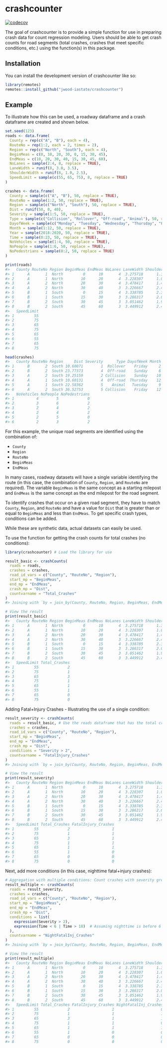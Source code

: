 
<!-- README.md is generated from README.Rmd. Please edit that file -->

# crashcounter

<!-- badges: start -->

[![codecov](https://codecov.io/gh/jwood-iastate/crashcounter/branch/master/graph/badge.svg?token=ofsyBpE669)](https://codecov.io/gh/jwood-iastate/crashcounter)
<!-- badges: end -->

The goal of crashcounter is to provide a simple function for use in
preparing crash data for count regression modeling. Users should be able
to get crash counts for road segments (total crashes, crashes that meet
specific conditions, etc.) using the function(s) in this package.

## Installation

You can install the development version of crashcounter like so:

``` r
library(remotes)
remotes::install_github("jwood-iastate/crashcounter")
```

## Example

To illustrate how this can be used, a roadway dataframe and a crash
dataframe are created and shown below.

``` r
set.seed(123)
roads <- data.frame(
  County = rep(c("A", "B"), each = 4),
  RouteNo = rep(1:2, each = 2, times = 2),
  Region = rep(c("North", "South"), each = 4),
  BeginMeas = c(0, 10, 20, 30, 0, 15, 30, 45),
  EndMeas = c(10, 20, 30, 40, 15, 30, 45, 60),
  NoLanes = sample(2:4, 8, replace = TRUE),
  LaneWidth = runif(8, 3.0, 3.5),
  ShoulderWidth = runif(8, 1.0, 2.5),
  SpeedLimit = sample(c(55, 65, 75), 8, replace = TRUE)
)

crashes <- data.frame(
  County = sample(c("A", "B"), 50, replace = TRUE),
  RouteNo = sample(1:2, 50, replace = TRUE),
  Region = sample(c("North", "South"), 50, replace = TRUE),
  Dist = runif(50, 0, 40),
  Severity = sample(1:5, 50, replace = TRUE),
  Type = sample(c("Collision", "Rollover", "Off-road", "Animal"), 50, replace = TRUE),
  DayofWeek = sample(c("Monday", "Tuesday", "Wednesday", "Thursday", "Friday", "Saturday", "Sunday"), 50, replace = TRUE),
  Month = sample(1:12, 50, replace = TRUE),
  Year = sample(2018:2020, 50, replace = TRUE),
  Time = sample(0:23, 50, replace = TRUE),
  NoVehicles = sample(1:4, 50, replace = TRUE),
  NoPeople = sample(1:6, 50, replace = TRUE),
  NoPedestrians = sample(0:2, 50, replace = TRUE)
)

print(roads)
#>   County RouteNo Region BeginMeas EndMeas NoLanes LaneWidth ShoulderWidth
#> 1      A       1  North         0      10       4  3.275718      1.369132
#> 2      A       1  North        10      20       4  3.228307      1.063089
#> 3      A       2  North        20      30       4  3.478417      1.491881
#> 4      A       2  North        30      40       3  3.226667      2.431755
#> 5      B       1  South         0      15       4  3.338785      2.334309
#> 6      B       1  South        15      30       3  3.286317      2.039205
#> 7      B       2  South        30      45       3  3.051462      1.960760
#> 8      B       2  South        45      60       3  3.449912      2.491405
#>   SpeedLimit
#> 1         55
#> 2         75
#> 3         65
#> 4         75
#> 5         65
#> 6         55
#> 7         65
#> 8         75
```

``` r
head(crashes)
#>   County RouteNo Region     Dist Severity      Type DayofWeek Month Year Time
#> 1      B       2  South 10.60071        1  Rollover    Friday     2 2018   23
#> 2      B       2  South 23.77373        4  Off-road    Sunday     6 2018   22
#> 3      A       2  South 19.25159        2 Collision    Sunday    10 2020    3
#> 4      A       1  South 10.60131        4  Off-road  Thursday    12 2019   23
#> 5      A       1  South 22.58362        5    Animal   Tuesday     9 2020    2
#> 6      A       2  South 36.52753        5 Collision    Friday    12 2019   13
#>   NoVehicles NoPeople NoPedestrians
#> 1          4        5             0
#> 2          3        6             2
#> 3          2        4             2
#> 4          2        4             2
#> 5          2        5             0
#> 6          2        3             2
```

For this example, the unique road segments are identified using the
combination of:

- `County`
- `Region`
- `RouteNo`
- `BeginMeas`
- `EndMeas`

In many cases, roadway datasets will have a single variable identifying
the route (in this case, the combination of `County`, `Region`, and
`RouteNo` are required). The variable `BeginMeas` is the same concept as
a starting milepost and `EndMeas` is the same concept as the end
milepost for the road segment.

To identify crashes that occur on a given road segment, they have to
match `County`, `Region`, and `RouteNo` and have a value for `Dist` that
is greater than or equal to `BeginMeas` and less than `EndMeas`. To get
specific crash types, conditions can be added.

While these are synthetic data, actual datasets can easily be used.

To use the function for getting the crash counts for total crashes (no
conditions):

``` r
library(crashcounter) # Load the library for use

result_basic <- crashCounts(
  roads = roads,
  crashes = crashes,
  road_id_vars = c("County", "RouteNo", "Region"),
  start_mp = "BeginMeas",
  end_mp = "EndMeas",
  crash_mp = "Dist",
  countvarname = "Total_Crashes"
)
#> Joining with `by = join_by(County, RouteNo, Region, BeginMeas, EndMeas)`

# View the result
print(result_basic)
#>   County RouteNo Region BeginMeas EndMeas NoLanes LaneWidth ShoulderWidth
#> 1      A       1  North         0      10       4  3.275718      1.369132
#> 2      A       1  North        10      20       4  3.228307      1.063089
#> 3      A       2  North        20      30       4  3.478417      1.491881
#> 4      A       2  North        30      40       3  3.226667      2.431755
#> 5      B       1  South         0      15       4  3.338785      2.334309
#> 6      B       1  South        15      30       3  3.286317      2.039205
#> 7      B       2  South        30      45       3  3.051462      1.960760
#> 8      B       2  South        45      60       3  3.449912      2.491405
#>   SpeedLimit Total_Crashes
#> 1         55             2
#> 2         75             1
#> 3         65             3
#> 4         75             1
#> 5         65             1
#> 6         55             1
#> 7         65             0
#> 8         75             0
```

Adding Fatal+Injury Crashes - Illustrating the use of a single
condition:

``` r
result_severity <- crashCounts(
  roads = result_basic, # Use the roads dataframe that has the total crashes
  crashes = crashes,
  road_id_vars = c("County", "RouteNo", "Region"),
  start_mp = "BeginMeas",
  end_mp = "EndMeas",
  crash_mp = "Dist",
  conditions = "Severity > 2",
  countvarname = "FatalInjury_Crashes"
)
#> Joining with `by = join_by(County, RouteNo, Region, BeginMeas, EndMeas)`

# View the result
print(result_severity)
#>   County RouteNo Region BeginMeas EndMeas NoLanes LaneWidth ShoulderWidth
#> 1      A       1  North         0      10       4  3.275718      1.369132
#> 2      A       1  North        10      20       4  3.228307      1.063089
#> 3      A       2  North        20      30       4  3.478417      1.491881
#> 4      A       2  North        30      40       3  3.226667      2.431755
#> 5      B       1  South         0      15       4  3.338785      2.334309
#> 6      B       1  South        15      30       3  3.286317      2.039205
#> 7      B       2  South        30      45       3  3.051462      1.960760
#> 8      B       2  South        45      60       3  3.449912      2.491405
#>   SpeedLimit Total_Crashes FatalInjury_Crashes
#> 1         55             2                   1
#> 2         75             1                   1
#> 3         65             3                   1
#> 4         75             1                   1
#> 5         65             1                   1
#> 6         55             1                   0
#> 7         65             0                   0
#> 8         75             0                   0
```

Next, add more conditions (in this case, nighttime fatal+injury
crashes):

``` r
# Aggregation with multiple conditions: Count crashes with severity greater than 2 and during nighttime
result_multiple <- crashCounts(
  roads = result_severity,
  crashes = crashes,
  road_id_vars = c("County", "RouteNo", "Region"),
  start_mp = "BeginMeas",
  end_mp = "EndMeas",
  crash_mp = "Dist",
  conditions = list(
    expression(Severity > 2),
    expression(Time < 6 | Time > 18)  # Assuming nighttime is before 6 AM or after 6 PM
  ),
  countvarname = "NightFatalInj_Crashes"
)
#> Joining with `by = join_by(County, RouteNo, Region, BeginMeas, EndMeas)`

# View the result
print(result_multiple)
#>   County RouteNo Region BeginMeas EndMeas NoLanes LaneWidth ShoulderWidth
#> 1      A       1  North         0      10       4  3.275718      1.369132
#> 2      A       1  North        10      20       4  3.228307      1.063089
#> 3      A       2  North        20      30       4  3.478417      1.491881
#> 4      A       2  North        30      40       3  3.226667      2.431755
#> 5      B       1  South         0      15       4  3.338785      2.334309
#> 6      B       1  South        15      30       3  3.286317      2.039205
#> 7      B       2  South        30      45       3  3.051462      1.960760
#> 8      B       2  South        45      60       3  3.449912      2.491405
#>   SpeedLimit Total_Crashes FatalInjury_Crashes NightFatalInj_Crashes
#> 1         55             2                   1                     0
#> 2         75             1                   1                     1
#> 3         65             3                   1                     1
#> 4         75             1                   1                     0
#> 5         65             1                   1                     1
#> 6         55             1                   0                     0
#> 7         65             0                   0                     0
#> 8         75             0                   0                     0
```
